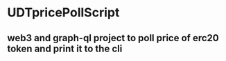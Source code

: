# UDTpricePollScript
## web3 and graph-ql project to poll price of erc20 token and print it to the cli 
